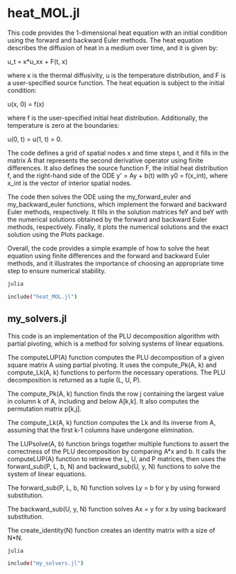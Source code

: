 # heat_MOL.jl

This code provides the 1-dimensional heat equation with an initial condition using the forward and backward Euler methods. The heat equation describes the diffusion of heat in a medium over time, and it is given by:

u_t = κ*u_xx + F(t, x)

where κ is the thermal diffusivity, u is the temperature distribution, and F is a user-specified source function. The heat equation is subject to the initial condition:

u(x, 0) = f(x)

where f is the user-specified initial heat distribution. Additionally, the temperature is zero at the boundaries:

u(0, t) = u(1, t) = 0.

The code defines a grid of spatial nodes x and time steps t, and it fills in the matrix A that represents the second derivative operator using finite differences. It also defines the source function F, the initial heat distribution f, and the right-hand side of the ODE y' = Ay + b(t) with y0 = f(x_int), where x_int is the vector of interior spatial nodes.

The code then solves the ODE using the my_forward_euler and my_backward_euler functions, which implement the forward and backward Euler methods, respectively. It fills in the solution matrices feY and beY with the numerical solutions obtained by the forward and backward Euler methods, respectively. Finally, it plots the numerical solutions and the exact solution using the Plots package.

Overall, the code provides a simple example of how to solve the heat equation using finite differences and the forward and backward Euler methods, and it illustrates the importance of choosing an appropriate time step to ensure numerical stability.

```bash
julia

include("heat_MOL.jl")
```

## my_solvers.jl

This code is an implementation of the PLU decomposition algorithm with partial pivoting, which is a method for solving systems of linear equations.

The computeLUP(A) function computes the PLU decomposition of a given square matrix A using partial pivoting. It uses the compute_Pk(A, k) and compute_Lk(A, k) functions to perform the necessary operations. The PLU decomposition is returned as a tuple (L, U, P).

The compute_Pk(A, k) function finds the row j containing the largest value in column k of A, including and below A[k,k]. It also computes the permutation matrix p[k,j].

The compute_Lk(A, k) function computes the Lk and its inverse from A, assuming that the first k-1 columns have undergone elimination.

The LUPsolve(A, b) function brings together multiple functions to assert the correctness of the PLU decomposition by comparing A*x and b. It calls the computeLUP(A) function to retrieve the L, U, and P matrices, then uses the forward_sub(P, L, b, N) and backward_sub(U, y, N) functions to solve the system of linear equations.

The forward_sub(P, L, b, N) function solves Ly = b for y by using forward substitution.

The backward_sub(U, y, N) function solves Ax = y for x by using backward substitution.

The create_identity(N) function creates an identity matrix with a size of N*N.

```bash
julia

include("my_solvers.jl")
```
